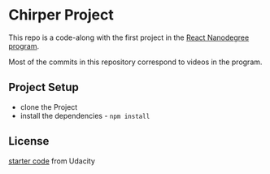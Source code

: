 # Chirper Project

This repo is a code-along with the first project in the [React Nanodegree program](https://www.udacity.com/course/react-nanodegree--nd019).

Most of the commits in this repository correspond to videos in the program.

## Project Setup

* clone the Project
* install the dependencies - `npm install`


## License

[starter code](https://github.com/udacity/reactnd-chirper-app) from Udacity
